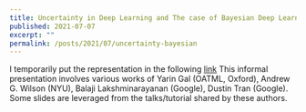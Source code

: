 ```yaml
---
title: Uncertainty in Deep Learning and The case of Bayesian Deep Learning
published: 2021-07-07
excerpt: ""
permalink: /posts/2021/07/uncertainty-bayesian 
---
```

I temporarily put the representation in the following [link](https://docs.google.com/presentation/d/163EHfQXkjLQliOSEZIPWZUdkfbnuyVbK9J_5BleuNYk/edit?usp=sharing)
This informal presentation involves various works of Yarin Gal (OATML, Oxford), Andrew G. Wilson (NYU), Balaji Lakshminarayanan (Google), Dustin Tran (Google). Some slides are leveraged from the talks/tutorial shared by these authors.
